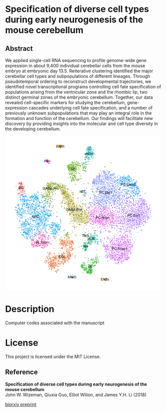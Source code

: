 # Specification of diverse cell types during early neurogenesis of the mouse cerebellum

## Abstract
We applied single-cell RNA sequencing to profile genome-wide gene expression in about 9,400 individual cerebellar cells from the mouse embryo at embryonic day 13.5. Reiterative clustering identified the major cerebellar cell types and subpopulations of different lineages. Through pseudotemporal ordering to reconstruct developmental trajectories, we identified novel transcriptional programs controlling cell fate specification of populations arising from the ventricular zone and the rhombic lip, two distinct germinal zones of the embryonic cerebellum. Together, our data revealed cell-specific markers for studying the cerebellum, gene-expression cascades underlying cell fate specification, and a number of previously unknown subpopulations that may play an integral role in the formation and function of the cerebellum. Our findings will facilitate new discovery by providing insights into the molecular and cell type diversity in the developing cerebellum. 

![Graphical abstract](https://github.com/JLiLab/Cerebellum/blob/master/Images/cellType.png)

# Description
Computer codes associated with the manuscript

# License
This project is licensed under the MIT License.

## Reference
**Specification of diverse cell types during early neurogenesis of the mouse cerebellum**  
John W. Wizeman, Qiuxia Guo, Elliot Wilion, and James Y.H. Li (2018)

[biorxiv preprint](https://www.biorxiv.org/content/early/2018/10/11/440818)
